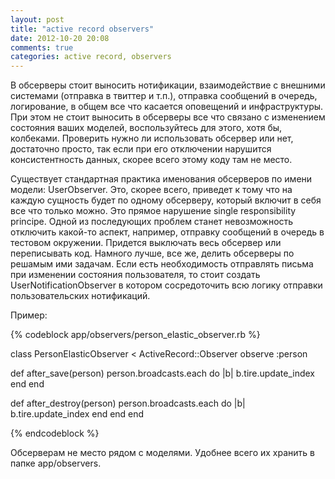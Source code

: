 ```yaml
---
layout: post
title: "active record observers"
date: 2012-10-20 20:08
comments: true
categories: active record, observers
---
```


В обсерверы стоит выносить нотификации, взаимодействие с внешними системами (отправка в твиттер и т.п.), отправка сообщений в очередь, логирование, в общем все что касается оповещений и инфраструктуры. При этом не стоит выносить в обсерверы все что связано с изменением состояния ваших моделей, воспользуйтесь для этого, хотя бы, колбеками. Проверить нужно ли использовать обсервер или нет, достаточно просто, так если при его отключении нарушится консистентность данных, скорее всего этому коду там не место.

<!-- more -->

Существует стандартная практика именования обсерверов по имени модели: UserObserver. Это, скорее всего, приведет к тому что на каждую сущность будет по одному обсерверу, который включит в себя все что только можно. Это прямое нарушение single responsibility principe. Одной из последующих проблем станет невозможность отключить какой-то аспект, например, отправку сообщений в очередь в тестовом окружении. Придется выключать весь обсервер или переписывать код. Намного лучше, все же, делить обсерверы по решамым ими задачам. Если есть необходимость отправлять письма при изменении состояния пользователя, то стоит создать UserNotificationObserver в котором сосредоточить всю логику отправки пользовательских нотификаций.  

Пример:

{% codeblock app/observers/person_elastic_observer.rb %}

class PersonElasticObserver < ActiveRecord::Observer
  observe :person

  def after_save(person)
    person.broadcasts.each do |b|
      b.tire.update_index
    end
  end

  def after_destroy(person)
    person.broadcasts.each do |b|
      b.tire.update_index
    end
  end
end

{% endcodeblock %}

Обсерверам не место рядом с моделями. Удобнее всего их хранить в папке app/observers.
